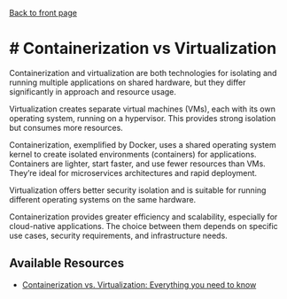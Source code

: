 [Back to front page](topics/backend-software-engineering/backend-software-engineering.md)

# # Containerization vs Virtualization

Containerization and virtualization are both technologies for isolating and running multiple applications on shared hardware, but they differ significantly in approach and resource usage. 

Virtualization creates separate virtual machines (VMs), each with its own operating system, running on a hypervisor. This provides strong isolation but consumes more resources. 

Containerization, exemplified by Docker, uses a shared operating system kernel to create isolated environments (containers) for applications. Containers are lighter, start faster, and use fewer resources than VMs. They’re ideal for microservices architectures and rapid deployment. 

Virtualization offers better security isolation and is suitable for running different operating systems on the same hardware. 

Containerization provides greater efficiency and scalability, especially for cloud-native applications. The choice between them depends on specific use cases, security requirements, and infrastructure needs.

## Available Resources

- [Containerization vs. Virtualization: Everything you need to know](https://middleware.io/blog/containerization-vs-virtualization/)